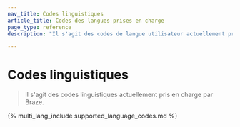 ```yaml
---
nav_title: Codes linguistiques
article_title: Codes des langues prises en charge
page_type: reference
description: "Il s'agit des codes de langue utilisateur actuellement pris en charge par Braze." 

---
```


# Codes linguistiques

> Il s'agit des codes linguistiques actuellement pris en charge par Braze.

{% multi_lang_include supported_language_codes.md %}
